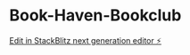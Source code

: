 # Book-Haven-Bookclub

[Edit in StackBlitz next generation editor ⚡️](https://stackblitz.com/~/github.com/Bpearce87/Book-Haven-Bookclub)